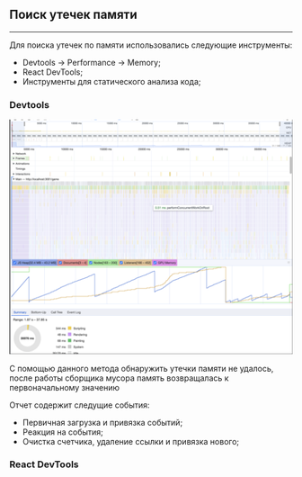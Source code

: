 ## Поиск утечек памяти
___

Для поиска утечек по памяти использовались следующие инструменты:
- Devtools -> Performance -> Memory;
- React DevTools;
- Инструменты для статического анализа кода;

### Devtools
![memoryleaks/memory.png](memoryleaks/memory.png)

С помощью данного метода обнаружить утечки памяти не удалось, после работы сборщика мусора память возвращалась к первоначальному значению

Отчет содержит следущие события:
- Первичная загрузка и привязка событий;
- Реакция на события;
- Очистка счетчика, удаление ссылки и привязка нового;

### React DevTools


